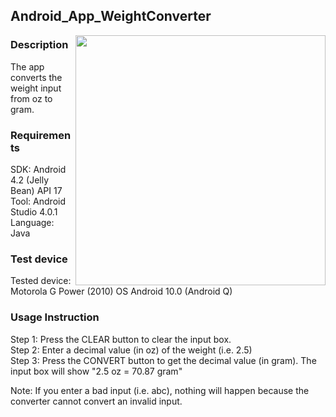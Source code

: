 ## Android_App_WeightConverter
<img align ="right" src="WeightConvert.JPG" width="400">

### Description
The app converts the weight input from oz to gram.

### Requirements
SDK: Android 4.2 (Jelly Bean) API 17\
Tool: Android Studio 4.0.1\
Language: Java

### Test device
Tested device: Motorola G Power (2010)  OS Android 10.0 (Android Q)

### Usage Instruction
Step 1: Press the CLEAR button to clear the input box.\
Step 2: Enter a decimal value (in oz) of the weight (i.e. 2.5)\
Step 3: Press the CONVERT button to get the decimal value (in gram).  The input box will show "2.5 oz = 70.87 gram"

Note: If you enter a bad input (i.e. abc), nothing will happen because the converter cannot convert an invalid input.